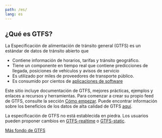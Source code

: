 ```yaml
---
path: /es/
lang: es
---
```


## ¿Qué es GTFS?

La Especificación de alimentación de tránsito general (GTFS) es un estándar de datos de tránsito abierto que

- Contiene información de horarios, tarifas y tránsito geográfico.
- Tiene un componente en tiempo real que contiene predicciones de llegada, posiciones de vehículos y avisos de servicio
- Es utilizado por miles de proveedores de transporte público.
- Es consumido por cientos de [aplicaciones de software](/es/applications)

Este sitio incluye documentación de GTFS, mejores prácticas, ejemplos y enlaces a recursos y herramientas. Para comenzar a crear su propio feed de GTFS, consulte la sección [Cómo empezar](/es/getting-started). Puede encontrar información sobre los beneficios de los datos de alta calidad de GTFS [aquí](http://transitcenter.org/publications/transit_data/).

La especificación de GTFS no está establecida en piedra. Los usuarios pueden proponer cambios en [GTFS-realtime](/es/realtime/change-process/) o [GTFS-static](/es/change-process).

[Más fondo de GTFS](/es/gtfs-background)
